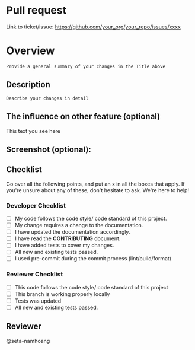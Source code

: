 # Pull request

Link to ticket/issue:
https://github.com/your_org/your_repo/issues/xxxx

# Overview

```
Provide a general summary of your changes in the Title above
```

## Description

`Describe your changes in detail`

## The influence on other feature (optional)

This text you see here

## Screenshot (optional):

## Checklist

Go over all the following points, and put an x in all the boxes that apply.
If you're unsure about any of these, don't hesitate to ask. We're here to help!

### Developer Checklist

- [ ] My code follows the code style/ code standard of this project.
- [ ] My change requires a change to the documentation.
- [ ] I have updated the documentation accordingly.
- [ ] I have read the **CONTRIBUTING** document.
- [ ] I have added tests to cover my changes.
- [ ] All new and existing tests passed.
- [ ] I used pre-commit during the commit process (lint/build/format)

### Reviewer Checklist

- [ ] This code follows the code style/ code standard of this project
- [ ] This branch is working properly locally
- [ ] Tests was updated
- [ ] All new and existing tests passed.

## Reviewer

@seta-namhoang
